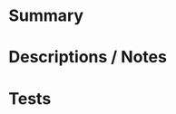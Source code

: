 # Summary

<!-- Please include a summary of the change and which issue is fixed. Do not delete this section -->

# Descriptions / Notes

<!--  If neccesary include relevant motivation and context. List any dependencies that are required for this change. If not neccesary please delete this section -->

# Tests

<!-- Please describe the tests that you ran to verify your changes. Please also note any relevant details for your test configuration. -->
